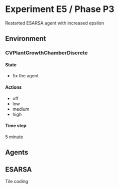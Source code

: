 # Experiment E5 / Phase P3

Restarted ESARSA agent with increased epsilon

## Environment
### CVPlantGrowthChamberDiscrete
#### State
  - fix the agent

#### Actions
  - off
  - low
  - medium
  - high

#### Time step
5 minute

## Agents

## ESARSA
Tile coding
